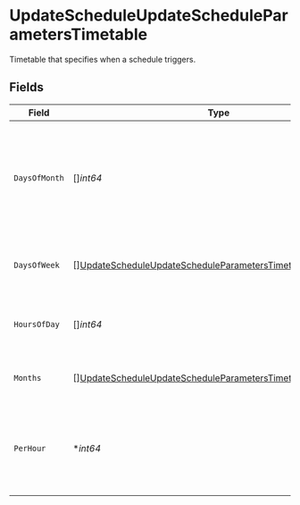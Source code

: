 # UpdateScheduleUpdateScheduleParametersTimetable

Timetable that specifies when a schedule triggers.


## Fields

| Field                                                                                                                                               | Type                                                                                                                                                | Required                                                                                                                                            | Description                                                                                                                                         |
| --------------------------------------------------------------------------------------------------------------------------------------------------- | --------------------------------------------------------------------------------------------------------------------------------------------------- | --------------------------------------------------------------------------------------------------------------------------------------------------- | --------------------------------------------------------------------------------------------------------------------------------------------------- |
| `DaysOfMonth`                                                                                                                                       | []*int64*                                                                                                                                           | :heavy_minus_sign:                                                                                                                                  | Days in a month in which the schedule triggers. This is mutually exclusive with days in a week.                                                     |
| `DaysOfWeek`                                                                                                                                        | [][UpdateScheduleUpdateScheduleParametersTimetableDaysOfWeek](../../models/operations/updatescheduleupdatescheduleparameterstimetabledaysofweek.md) | :heavy_minus_sign:                                                                                                                                  | Days in a week in which the schedule triggers.                                                                                                      |
| `HoursOfDay`                                                                                                                                        | []*int64*                                                                                                                                           | :heavy_minus_sign:                                                                                                                                  | Hours in a day in which the schedule triggers.                                                                                                      |
| `Months`                                                                                                                                            | [][UpdateScheduleUpdateScheduleParametersTimetableMonths](../../models/operations/updatescheduleupdatescheduleparameterstimetablemonths.md)         | :heavy_minus_sign:                                                                                                                                  | Months in which the schedule triggers.                                                                                                              |
| `PerHour`                                                                                                                                           | **int64*                                                                                                                                            | :heavy_minus_sign:                                                                                                                                  | Number of times a schedule triggers per hour, value must be between 1 and 60                                                                        |